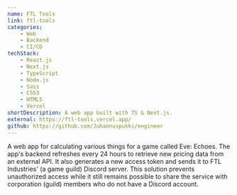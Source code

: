 ```yaml
---
name: FTL Tools
link: ftl-tools
categories:
    - Web
    - Backend
    - CI/CD
techStack:
    - React.js
    - Next.js
    - TypeScript
    - Node.js
    - Sass
    - CSS3
    - HTML5
    - Vercel
shortDescription: A web app built with TS & Next.js.
external: https://ftl-tools.vercel.app/
github: https://github.com/Juhannuspukki/engineer
---
```


A web app for calculating various things for a game called Eve: Echoes. The
app's backend refreshes every 24 hours to retrieve new pricing data from an external
API. It also generates a new access token and sends it to FTL Industries' (a
game guild) Discord server. This solution prevents unauthorized access while
it still remains possible to share the service with corporation (guild)
members who do not have a Discord account.
